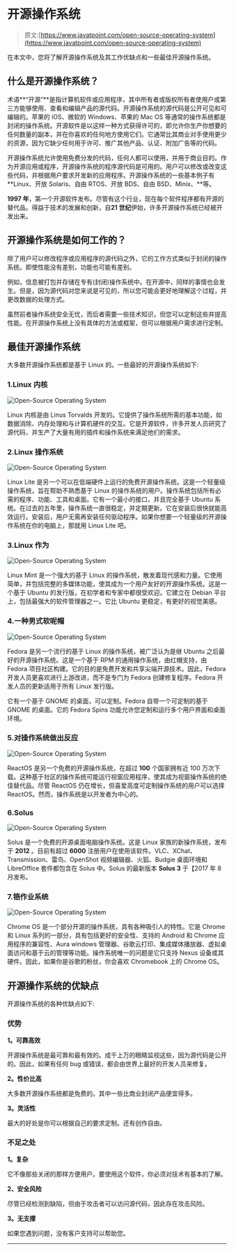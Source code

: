 # 开源操作系统

> 原文:[https://www.javatpoint.com/open-source-operating-system](https://www.javatpoint.com/open-source-operating-system)

在本文中，您将了解开源操作系统及其工作优缺点和一些最佳开源操作系统。

## 什么是开源操作系统？

术语**“开源”**是指计算机软件或应用程序，其中所有者或版权所有者使用户或第三方能够使用、查看和编辑产品的源代码。开源操作系统的源代码是公开可见和可编辑的。苹果的 iOS、微软的 Windows、苹果的 Mac OS 等通常的操作系统都是封闭的操作系统。开源软件是以这样一种方式获得许可的，即允许你生产你想要的任何数量的副本，并在你喜欢的任何地方使用它们。它通常比其商业对手使用更少的资源，因为它缺少任何用于许可、推广其他产品、认证、附加广告等的代码。

开源操作系统允许使用免费分发的代码，任何人都可以使用，并用于商业目的。作为开源应用或程序，开源操作系统的程序源代码是可用的。用户可以修改或改变这些代码，并根据用户要求开发新的应用程序。开源操作系统的一些基本例子有 **Linux、开放 Solaris、自由 RTOS、开放 BDS、自由 BSD、Minix、**等。

**1997 年**，第一个开源软件发布。尽管有这个行业，现在每个软件程序都有开源的替代品。得益于技术的发展和创新，自**21 世纪**伊始，许多开源操作系统已经被开发出来。

## 开源操作系统是如何工作的？

除了用户可以修改程序或应用程序的源代码之外，它的工作方式类似于封闭的操作系统。即使性能没有差别，功能也可能有差别。

例如，信息被打包并存储在专有(封闭)操作系统中。在开源中，同样的事情也会发生。但是，因为源代码对您来说是可见的，所以您可能会更好地理解这个过程，并更改数据的处理方式。

虽然前者操作系统安全无忧，而后者需要一些技术知识，但您可以定制这些并提高性能。在开源操作系统上没有具体的方法或框架，但可以根据用户需求进行定制。

## 最佳开源操作系统

大多数开源操作系统都是基于 Linux 的。一些最好的开源操作系统如下:

### 1.Linux 内核

![Open-Source Operating System](../Images/1a0854f38c73c28efbf794c11ccebc20.png)

Linux 内核是由 Linus Torvalds 开发的。它提供了操作系统所需的基本功能，如数据消除、内存处理和与计算机硬件的交互。它是开源软件，许多开发人员研究了源代码，并生产了大量有用的插件和操作系统来满足他们的需求。

### 2.Linux 操作系统

![Open-Source Operating System](../Images/59787af297f3a8658c61ba0317bfeb61.png)

Linux Lite 是另一个可以在低端硬件上运行的免费开源操作系统。这是一个轻量级操作系统，旨在帮助不熟悉基于 Linux 的操作系统的用户。操作系统包括所有必需的程序、功能、工具和桌面。它有一个最小的接口，并且完全基于 Ubuntu 系统。在过去的五年里，操作系统一直很稳定，并定期更新。它在安装后很快就能高效运行。安装后，用户无需再安装任何驱动程序。如果你想要一个轻量级的开源操作系统在你的电脑上，那就用 Linux Lite 吧。

### 3.Linux 作为

![Open-Source Operating System](../Images/2ddd27d6e1dc08caec249877ad9bde12.png)

Linux Mint 是一个强大的基于 Linux 的操作系统，散发着现代感和力量。它使用简单，并包括完整的多媒体功能，使其成为一个用户友好的开源操作系统。这是一个基于 Ubuntu 的发行版，在初学者和专家中都很受欢迎。它建立在 Debian 平台上，包括最强大的软件管理器之一。它比 Ubuntu 更稳定，有更好的视觉美感。

### 4.一种男式软呢帽

![Open-Source Operating System](../Images/2b00a1c2e5ff28ad0a919825ff7921db.png)

Fedora 是另一个流行的基于 Linux 的操作系统，被广泛认为是继 Ubuntu 之后最好的开源操作系统。这是一个基于 RPM 的通用操作系统，由红帽支持，由 Fedora 项目社区构建。它的目的是免费开发和共享尖端开源技术。因此，Fedora 开发人员更喜欢进行上游改进，而不是专门为 Fedora 创建修复程序。Fedora 开发人员的更新适用于所有 Linux 发行版。

它有一个基于 GNOME 的桌面，可以定制。Fedora 自带一个可定制的基于 GNOME 的桌面。它的 Fedora Spins 功能允许您定制和运行多个用户界面和桌面环境。

### 5.对操作系统做出反应

![Open-Source Operating System](../Images/bfb52ad4c1acb56be4cc05c897d99066.png)

ReactOS 是另一个免费的开源操作系统，在超过 **100** 个国家拥有近 100 万次下载。这种基于社区的操作系统可能运行视窗应用程序，使其成为视窗操作系统的绝佳替代品。尽管 ReactOS 仍在增长，但喜爱高度可定制操作系统的用户可以选择 ReactOS。然而，操作系统是以开发者为中心的。

### 6.Solus

![Open-Source Operating System](../Images/d11bb24cfc71cca019e24aca7936c4b3.png)

Solus 是一个免费的开源桌面电脑操作系统。这是 Linux 家族的新操作系统，发布于 **2012** 。目前有超过 **6000** 注册用户在使用该软件。VLC、XChat、Transmission、雷鸟、OpenShot 视频编辑器、火狐、Budgie 桌面环境和 LibreOffice 套件都包含在 Solus 中。Solus 的最新版本 **Solus 3** 于【2017 年 8 月发布。

### 7.铬作业系统

![Open-Source Operating System](../Images/3207e67b222ae282690a86d4ca9f5597.png)

Chrome OS 是一个部分开源的操作系统，具有各种吸引人的特性。它是 Chrome 和 Linux 系列的一部分，具有包括更好的安全性、支持的 Android 和 Chrome 应用程序的兼容性、Aura windows 管理器、谷歌云打印、集成媒体播放器、虚拟桌面访问和基于云的管理等功能。操作系统唯一的问题是它只支持 Nexus 设备或其硬件。因此，如果你是谷歌的粉丝，你会喜欢 Chromebook 上的 Chrome OS。

## 开源操作系统的优缺点

开源操作系统的各种优缺点如下:

### 优势

**1。可靠高效**

开源操作系统是最可靠和最有效的。成千上万的眼睛监视这些，因为源代码是公开的。因此，如果有任何 bug 或错误，都会由世界上最好的开发人员来修复。

**2。性价比高**

大多数开源操作系统都是免费的。其中一些比商业封闭产品便宜得多。

**3。灵活性**

最大的好处是你可以根据自己的要求定制。还有创作自由。

### 不足之处

**1。复杂**

它不像那些关闭的那样方便用户。要使用这个软件，你必须对技术有基本的了解。

**2、安全风险**

尽管已经检测到缺陷，但由于攻击者可以访问源代码，因此存在攻击风险。

**3。无支撑**

如果您遇到问题，没有客户支持可以帮助您。

* * *